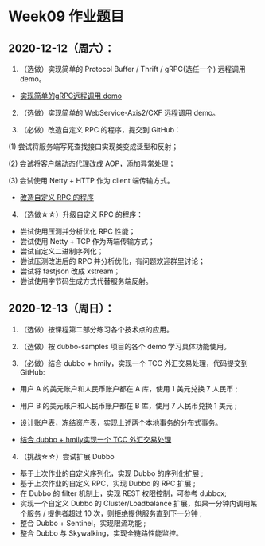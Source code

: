 # Week09 作业题目

## 2020-12-12（周六）：

1. （选做）实现简单的 Protocol Buffer / Thrift / gRPC(选任一个) 远程调用 demo。
- [实现简单的gRPC远程调用 demo](/Week_09/grpc-demo/README.md)

2. （选做）实现简单的 WebService-Axis2/CXF 远程调用 demo。

3. （必做）改造自定义 RPC 的程序，提交到 GitHub：

(1) 尝试将服务端写死查找接口实现类变成泛型和反射；

(2) 尝试将客户端动态代理改成 AOP，添加异常处理；

(3) 尝试使用 Netty + HTTP 作为 client 端传输方式。


- [改造自定义 RPC 的程序](/Week_09/rpcfx)


4. （选做☆☆）升级自定义 RPC 的程序：

- 尝试使用压测并分析优化 RPC 性能；
- 尝试使用 Netty + TCP 作为两端传输方式；
- 尝试自定义二进制序列化；
- 尝试压测改进后的 RPC 并分析优化，有问题欢迎群里讨论；
- 尝试将 fastjson 改成 xstream；
- 尝试使用字节码生成方式代替服务端反射。


## 2020-12-13（周日）：

1. （选做）按课程第二部分练习各个技术点的应用。

2. （选做）按 dubbo-samples 项目的各个 demo 学习具体功能使用。

3. （必做）结合 dubbo + hmily，实现一个 TCC 外汇交易处理，代码提交到 GitHub:

- 用户 A 的美元账户和人民币账户都在 A 库，使用 1 美元兑换 7 人民币 ;
- 用户 B 的美元账户和人民币账户都在 B 库，使用 7 人民币兑换 1 美元 ;
- 设计账户表，冻结资产表，实现上述两个本地事务的分布式事务。

- [结合 dubbo + hmily实现一个 TCC 外汇交易处理](/Week_09/springboot-dubbo-demo)

4. （挑战☆☆）尝试扩展 Dubbo

- 基于上次作业的自定义序列化，实现 Dubbo 的序列化扩展 ;
- 基于上次作业的自定义 RPC，实现 Dubbo 的 RPC 扩展 ;
- 在 Dubbo 的 filter 机制上，实现 REST 权限控制，可参考 dubbox;
- 实现一个自定义 Dubbo 的 Cluster/Loadbalance 扩展，如果一分钟内调用某个服务 / 提供者超过 10 次，则拒绝提供服务直到下一分钟 ;
- 整合 Dubbo + Sentinel，实现限流功能 ;
- 整合 Dubbo 与 Skywalking，实现全链路性能监控。